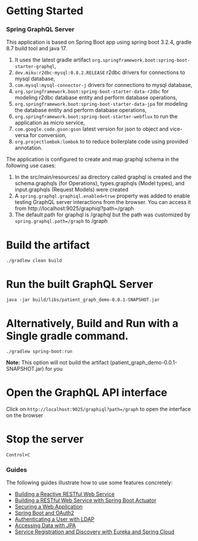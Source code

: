 # Getting Started

### Spring GraphQL Server

This application is based on Spring Boot app using spring boot 3.2.4, gradle 8.7 build tool and java 17.

1. It uses the latest gradle artifact `org.springframework.boot:spring-boot-starter-graphql`,
2. `dev.miku:r2dbc-mysql:0.8.2.RELEASE` r2dbc drivers for connections to mysql database,
3. `com.mysql:mysql-connector-j` drivers for connections to mysql database,
4. `org.springframework.boot:spring-boot-starter-data-r2dbc` for modeling r2dbc database entity and perform database operations,
5. `org.springframework.boot:spring-boot-starter-data-jpa` for modeling the database entity and perform database operations,
6. `org.springframework.boot:spring-boot-starter-webflux` to run the application as micro service,
7. `com.google.code.gson:gson` latest version for json to object and vice-versa for conversion,
5. `org.projectlombok:lombok` to to reduce boilerplate code using provided annotation.

The application is configured to create and map graphql schema in the following use cases:
1. In the src/main/resources/ aa directory called graphql is created and  the schema.graphqls (for Operations), 
       types.graphqls (Model types), and input.graphqls (Request Models) were created
2. A `spring.graphql.graphiql.enabled=true` property was added to enable testing GraphQL server interactions from the
   browser. You can access it from http://localhost:9025/graphiql?path=/graph
3. The default path for graphql is /graphql but the path was customized by `spring.graphql.path=/graph` to /graph

# Build the artifact

`./gradlew clean build`

# Run the built GraphQL Server

`java -jar build/libs/patient_graph_demo-0.0.1-SNAPSHOT.jar`

# Alternatively, Build and Run with a Single gradle command.

`./gradlew spring-boot:run`

**Note:** This option will not build the artifact (patient_graph_demo-0.0.1-SNAPSHOT.jar) for you

# Open the GraphQL API interface  
Click on `http://localhost:9025/graphiql?path=/graph` to open the interface on the browser

# Stop the server

`Control+C`

### Guides

The following guides illustrate how to use some features concretely:

* [Building a Reactive RESTful Web Service](https://spring.io/guides/gs/reactive-rest-service/)
* [Building a RESTful Web Service with Spring Boot Actuator](https://spring.io/guides/gs/actuator-service/)
* [Securing a Web Application](https://spring.io/guides/gs/securing-web/)
* [Spring Boot and OAuth2](https://spring.io/guides/tutorials/spring-boot-oauth2/)
* [Authenticating a User with LDAP](https://spring.io/guides/gs/authenticating-ldap/)
* [Accessing Data with JPA](https://spring.io/guides/gs/accessing-data-jpa/)
* [Service Registration and Discovery with Eureka and Spring Cloud](https://spring.io/guides/gs/service-registration-and-discovery/)
